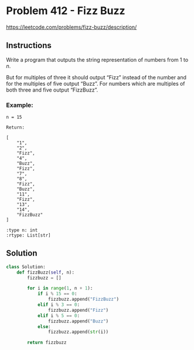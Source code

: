 # Problem 412 - Fizz Buzz

https://leetcode.com/problems/fizz-buzz/description/

## Instructions

Write a program that outputs the string representation of numbers from 1 to _n_.

But for multiples of three it should output “Fizz” instead of the number and for the multiples of five output “Buzz”. For numbers which are multiples of both three and five output “FizzBuzz”.

### Example:

```
n = 15

Return:

[
    "1",
    "2",
    "Fizz",
    "4",
    "Buzz",
    "Fizz",
    "7",
    "8",
    "Fizz",
    "Buzz",
    "11",
    "Fizz",
    "13",
    "14",
    "FizzBuzz"
]

:type n: int
:rtype: List[str]
```


## Solution

```python
class Solution:
    def fizzBuzz(self, n):
        fizzbuzz = []

        for i in range(1, n + 1):
            if i % 15 == 0:
                fizzbuzz.append("FizzBuzz")
            elif i % 3 == 0:
                fizzbuzz.append("Fizz")
            elif i % 5 == 0:
                fizzbuzz.append("Buzz")
            else:
                fizzbuzz.append(str(i))

        return fizzbuzz
```
